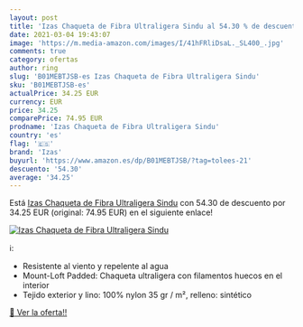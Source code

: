 ```yaml
---
layout: post
title: 'Izas Chaqueta de Fibra Ultraligera Sindu al 54.30 % de descuento'
date: 2021-03-04 19:43:07
image: 'https://m.media-amazon.com/images/I/41hFRliDsaL._SL400_.jpg'
comments: true
category: ofertas
author: ring
slug: 'B01MEBTJSB-es Izas Chaqueta de Fibra Ultraligera Sindu'
sku: 'B01MEBTJSB-es'
actualPrice: 34.25 EUR
currency: EUR
price: 34.25
comparePrice: 74.95 EUR
prodname: 'Izas Chaqueta de Fibra Ultraligera Sindu'
country: 'es'
flag: '🇪🇸'
brand: 'Izas'
buyurl: 'https://www.amazon.es/dp/B01MEBTJSB/?tag=tolees-21'
descuento: '54.30'
average: '34.25'
---
```


Está [Izas Chaqueta de Fibra Ultraligera Sindu](https://www.amazon.es/dp/B01MEBTJSB/?tag=tolees-21) con 54.30 de descuento por 34.25 EUR (original: 74.95 EUR) en el siguiente enlace!

[![Izas Chaqueta de Fibra Ultraligera Sindu](https://m.media-amazon.com/images/I/41hFRliDsaL._SL400_.jpg)](https://www.amazon.es/dp/B01MEBTJSB/?tag=tolees-21)

ℹ️:

- Resistente al viento y repelente al agua
- Mount-Loft Padded: Chaqueta ultraligera con filamentos huecos en el interior
- Tejido exterior y lino: 100% nylon 35 gr / m², relleno: sintético

[🛒 Ver la oferta!!](https://www.amazon.es/dp/B01MEBTJSB/?tag=tolees-21)

